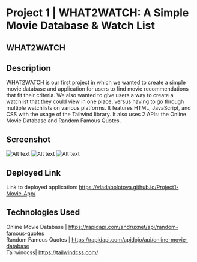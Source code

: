 # Project 1 | WHAT2WATCH: A Simple Movie Database & Watch List
## WHAT2WATCH
## Description
WHAT2WATCH is our first project in which we wanted to create a simple movie database and application for users to find movie recommendations that fit their criteria. We also wanted to give users a way to create a watchlist that they could view in one place, versus having to go through multiple watchlists on various platforms. It features HTML, JavaScript, and CSS with the usage of the Tailwind library. It also uses 2 APIs: the Online Movie Database and Random Famous Quotes.  
## Screenshot
![Alt text](../../../../../C:/Users/thita/bootcamp/Project1-Movie-App/assets/IMG/SS1.png)
![Alt text](../../../../../C:/Users/thita/bootcamp/Project1-Movie-App/assets/IMG/SS2.png)
![Alt text](../../../../../C:/Users/thita/bootcamp/Project1-Movie-App/assets/IMG/SS3.png)
## Deployed Link
Link to deployed application:
https://vladabolotova.github.io/Project1-Movie-App/
## Technologies Used
Online Movie Database |
https://rapidapi.com/andruxnet/api/random-famous-quotes
<br>
Random Famous Quotes |
https://rapidapi.com/apidojo/api/online-movie-database
<br>
Tailwindcss|
https://tailwindcss.com/
